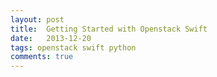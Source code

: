 ```yaml
---
layout: post
title:  Getting Started with Openstack Swift
date:   2013-12-20
tags: openstack swift python
comments: true
---
```


